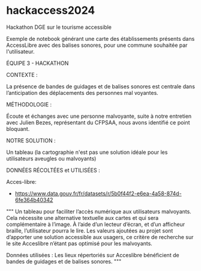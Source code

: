 # hackaccess2024
Hackathon DGE sur le tourisme accessible 

Exemple de notebook générant une carte des établissements présents dans AccessLibre avec des balises sonores, pour une commune souhaitée par l'utilisateur.

ÉQUIPE 3 - HACKATHON 


CONTEXTE : 

La présence de bandes de guidages et de balises sonores est centrale dans l’anticipation des déplacements des personnes mal voyantes. 


MÉTHODOLOGIE : 

Écoute et échanges avec une personne malvoyante, suite à notre entretien avec Julien Bezes, représentant du CFPSAA, nous avons identifié ce point bloquant. 


NOTRE SOLUTION : 

Un tableau (la cartographie n'est pas une solution idéale pour les utilisateurs aveugles ou malvoyants)

DONNÉES RÉCOLTÉES et UTILISÉES : 

Acces-libre:
- https://www.data.gouv.fr/fr/datasets/r/5b0f44f2-e6ea-4a58-874d-6fe364b40342


"""
Un tableau pour faciliter l’accès numérique aux utilisateurs malvoyants. 
Cela nécessite une alternative textuelle aux cartes et qui sera complémentaire à l’image. À l’aide d’un lecteur d’écran, et d’un afficheur braille, l’utilisateur pourra le lire.
Les valeurs ajoutées au projet sont d’apporter  une solution accessible aux usagers, ce critère de recherche sur le site Acceslibre n’étant pas optimisé pour les malvoyants.

Données utilisées : 
Les lieux répertoriés sur Acceslibre bénéficient de bandes de guidages et de balises sonores. 
"""

